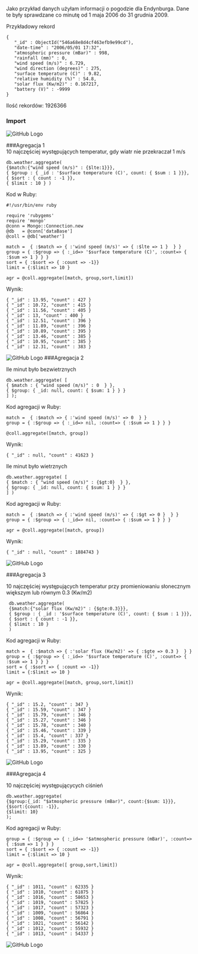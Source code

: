  Jako przykład danych użyłam informacji o pogodzie dla Endynburga. Dane te były sprawdzane co minutę od 1 maja 2006 do 31 grudnia 2009.    
 
 Przykładowy rekord  
 ```
 {
	"_id" : ObjectId("546a68e8d4cf463efb9e99cd"),
	"date-time" : "2006/05/01 17:32",
	"atmospheric pressure (mBar)" : 998,
	"rainfall (mm)" : 0,
	"wind speed (m/s)" : 6.729,
	"wind direction (degrees)" : 275,
	"surface temperature (C)" : 9.82,
	"relative humidity (%)" : 54.8,
	"solar flux (Kw/m2)" : 0.167217,
	"battery (V)" : -9999
}
````
Ilość rekordów: 1926366  

### Import
![GitHub Logo](/images/importWeather.png)

###Agregacja 1  
10 najczęściej występujących temperatur, gdy wiatr nie przekraczał 1 m/s
````
db.weather.aggregate(    
{$match:{"wind speed (m/s)" : {$lte:1}}},   
{ $group : { _id : '$surface temperature (C)', count: { $sum : 1 }}},     
{ $sort : { count : -1 }},     
{ $limit : 10 } )

````
Kod w Ruby:
````
#!/usr/bin/env ruby  

require 'rubygems'
require 'mongo'
@conn = Mongo::Connection.new
@db   = @conn['dataBase']
@coll = @db['weather']    

match =  { :$match => { :'wind speed (m/s)' => { :$lte => 1 }  } }
group = { :$group => { :_id=> '$surface temperature (C)', :count=> { :$sum => 1 } } } 
sort = { :$sort => { :count => -1}}  
limit = {:$limit => 10 }    

agr = @coll.aggregate([match, group,sort,limit])

````
Wynik:
````
{ "_id" : 13.95, "count" : 427 }  
{ "_id" : 10.72, "count" : 415 }  
{ "_id" : 11.56, "count" : 405 }  
{ "_id" : 13, "count" : 400 }  
{ "_id" : 12.51, "count" : 396 }  
{ "_id" : 11.89, "count" : 396 }  
{ "_id" : 10.89, "count" : 395 }  
{ "_id" : 13.46, "count" : 385 }  
{ "_id" : 10.95, "count" : 385 }  
{ "_id" : 12.31, "count" : 383 }  
````
  
  
![GitHub Logo](/images/wykres1.png)
###Agregacja 2  

Ile minut było bezwietrznych
````
db.weather.aggregate( [   
{ $match : { "wind speed (m/s)" : 0  } },   
{ $group: { _id: null, count: { $sum: 1 } } }   
] );
````
Kod agregacji w Ruby: 
````
match =  { :$match => { :'wind speed (m/s)' => 0  } }  
group = { :$group => { :_id=> nil, :count=> { :$sum => 1 } } }    

@coll.aggregate([match, group])
````

Wynik:
```
{ "_id" : null, "count" : 41623 }
```
Ile minut było wietrznych
````
db.weather.aggregate( [   
{ $match : { "wind speed (m/s)" : {$gt:0}  } },   
{ $group: { _id: null, count: { $sum: 1 } } }   
] )
````
Kod agregacji w Ruby:
````
match =  { :$match => { :'wind speed (m/s)' => { :$gt => 0 }  } }  
group = { :$group => { :_id=> nil, :count=> { :$sum => 1 } } }    

agr = @coll.aggregate([match, group])

````

Wynik:
````
{ "_id" : null, "count" : 1884743 }
````
![GitHub Logo](/images/wykres2.png)  

###Agregacja 3  

10 najczęściej występujących temperatur przy promieniowaniu słonecznym większym lub równym 0.3 (Kw/m2)
```
 db.weather.aggregate(    
 {$match:{"solar flux (Kw/m2)" : {$gte:0.3}}},   
 { $group : { _id : '$surface temperature (C)', count: { $sum : 1 }}},     
 { $sort : { count : -1 }},     
 { $limit : 10 }   
 )
 ```
 Kod agregacji w Ruby:
 ````
match =  { :$match => { :'solar flux (Kw/m2)' => { :$gte => 0.3 }  } }  
group = { :$group => { :_id=> '$surface temperature (C)', :count=> { :$sum => 1 } } }  
sort = { :$sort => { :count => -1}}  
limit = {:$limit => 10 }    

agr = @coll.aggregate([match, group,sort,limit])

 ````
 
 Wynik:
 ````
{ "_id" : 15.2, "count" : 347 }  
{ "_id" : 15.59, "count" : 347 }  
{ "_id" : 15.79, "count" : 346 }  
{ "_id" : 15.27, "count" : 346 }  
{ "_id" : 15.78, "count" : 340 }  
{ "_id" : 15.46, "count" : 339 }  
{ "_id" : 15.4, "count" : 337 }  
{ "_id" : 15.29, "count" : 335 }  
{ "_id" : 13.89, "count" : 330 }  
{ "_id" : 13.95, "count" : 325 }
````
  
  ![GitHub Logo](/images/wykres3.png)  
  
###Agregacja 4  

10 najczęściej występującycych ciśnień
````
db.weather.aggregate(  
{$group:{_id: "$atmospheric pressure (mBar)", count:{$sum: 1}}},  
{$sort:{count: -1}},  
{$limit: 10}  
);
````
Kod agregacji w Ruby:
````
group = { :$group => { :_id=> '$atmospheric pressure (mBar)', :count=> { :$sum => 1 } } }  
sort = { :$sort => { :count => -1}}  
limit = {:$limit => 10 }    

agr = @coll.aggregate([ group,sort,limit])  
````

Wynik:
````
{ "_id" : 1011, "count" : 62335 }  
{ "_id" : 1010, "count" : 61875 }  
{ "_id" : 1016, "count" : 58653 }  
{ "_id" : 1019, "count" : 57825 }  
{ "_id" : 1017, "count" : 57323 }  
{ "_id" : 1009, "count" : 56864 }  
{ "_id" : 1008, "count" : 56791 }  
{ "_id" : 1021, "count" : 56142 }  
{ "_id" : 1012, "count" : 55932 }  
{ "_id" : 1013, "count" : 54337 }  
````

![GitHub Logo](/images/wykres4.png)


